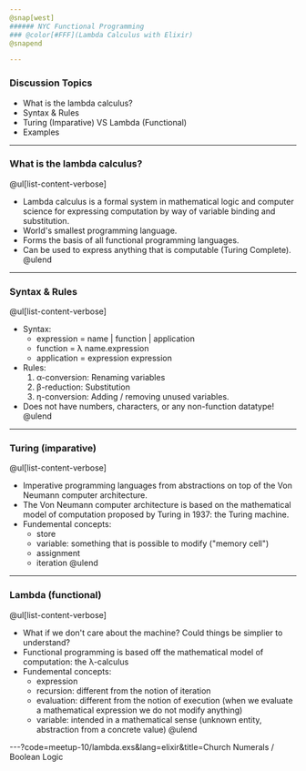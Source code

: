 ```yaml
---
@snap[west]
###### NYC Functional Programming
### @color[#FFF](Lambda Calculus with Elixir)
@snapend

---
```

### Discussion Topics
- What is the lambda calculus?
- Syntax & Rules
- Turing (Imparative) VS Lambda (Functional)
- Examples

---
### What is the lambda calculus?
@ul[list-content-verbose]
- Lambda calculus is a formal system in mathematical logic and computer science for expressing computation by way of variable binding and substitution.
- World's smallest programming language.
- Forms the basis of all functional programming languages.
- Can be used to express anything that is computable (Turing Complete).
@ulend

---

### Syntax & Rules
@ul[list-content-verbose]
- Syntax:
  - expression = name | function | application
  - function = λ name.expression
  - application = expression expression
- Rules:
  1. α-conversion: Renaming variables
  2. β-reduction: Substitution 
  3. η-conversion: Adding / removing unused variables.
- Does not have numbers, characters, or any non-function datatype!
@ulend


---
### Turing (imparative) 
@ul[list-content-verbose]
- Imperative programming languages from abstractions on top of the Von Neumann computer architecture. 
- The Von Neumann computer architecture is based on the mathematical model of computation proposed by Turing in 1937: the Turing machine.
- Fundemental concepts:
    - store
    - variable: something that is possible to modify ("memory cell")
    - assignment
    - iteration
@ulend

--- 
### Lambda (functional)
@ul[list-content-verbose]
- What if we don't care about the machine? Could things be simplier to understand? 
- Functional programming is based off the mathematical model of computation: the λ-calculus
- Fundemental concepts:
    - expression
    - recursion: different from the notion of iteration
    - evaluation: different from the notion of execution (when we evaluate a mathematical expression we do not modify anything)
    - variable: intended in a mathematical sense (unknown entity, abstraction from a concrete value)
@ulend

---?code=meetup-10/lambda.exs&lang=elixir&title=Church Numerals / Boolean Logic